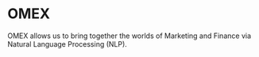# OMEX

OMEX allows us to bring together the worlds of Marketing and Finance via Natural Language Processing (NLP).

